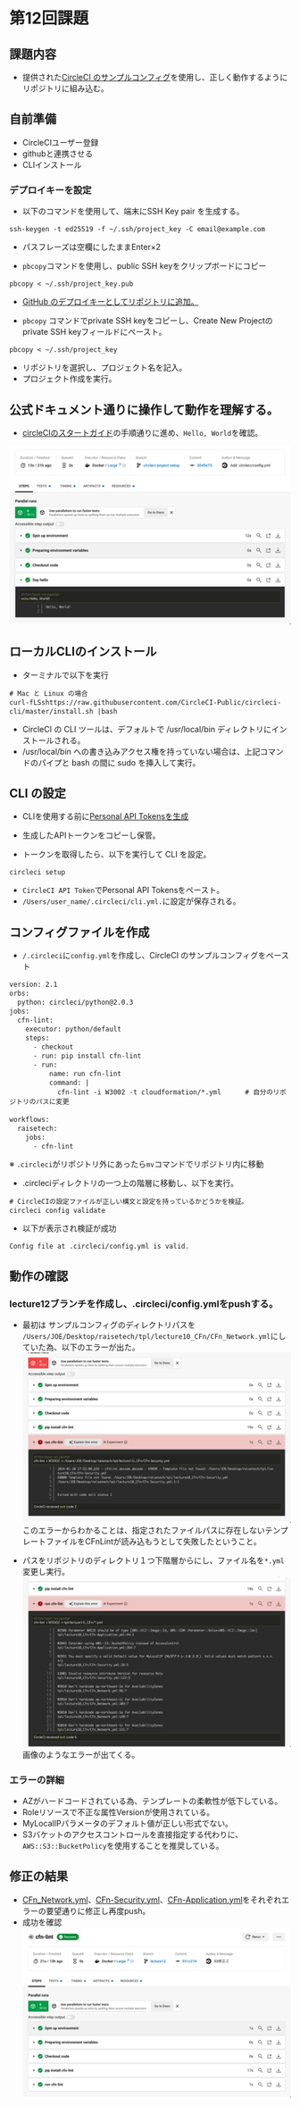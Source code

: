 # 第12回課題

## 課題内容
* 提供された[CircleCI のサンプルコンフィグ](https://github.com/MasatoshiMizumoto/raisetech_documents/tree/main/aws/samples/circleci)を使用し、正しく動作するようにリポジトリに組み込む。


## 自前準備
* CircleCIユーザー登録
* githubと連携させる
* CLIインストール


### デプロイキーを設定  

 * 以下のコマンドを使用して、端末にSSH Key pair を生成する。
```
ssh-keygen -t ed25519 -f ~/.ssh/project_key -C email@example.com
```
 * パスフレーズは空欄にしたままEnter×2  

 * `pbcopy`コマンドを使用し、public SSH keyをクリップボードにコピー
```
pbcopy < ~/.ssh/project_key.pub
```  

 * [GitHub のデプロイキーとしてリポジトリに追加。](https://docs.github.com/en/authentication/connecting-to-github-with-ssh/managing-deploy-keys#set-up-deploy-keys)  

 * `pbcopy` コマンドでprivate SSH keyをコピーし、Create New Projectのprivate SSH keyフィールドにペースト。
```
pbcopy < ~/.ssh/project_key
```  
 * リポジトリを選択し、プロジェクト名を記入。
 * プロジェクト作成を実行。

	
## 公式ドキュメント通りに操作して動作を理解する。
 * [circleCIのスタートガイド](https://circleci.com/docs/ja/getting-started/)の手順通りに進め、`Hello, World`を確認。

![CIhello](./img/lecture12/CIhello.png)  

## ローカルCLIのインストール  

* ターミナルで以下を実行
```
# Mac と Linux の場合
curl-fLSshttps://raw.githubusercontent.com/CircleCI-Public/circleci-cli/master/install.sh |bash
```
 *  CircleCI の CLI ツールは、デフォルトで /usr/local/bin ディレクトリにインストールされる。
 *  /usr/local/bin への書き込みアクセス権を持っていない場合は、上記コマンドのパイプと bash の間に sudo を挿入して実行。  

## CLI の設定
 * CLIを使用する前に[Personal API Tokensを生成](https://app.circleci.com/settings/user/tokens)
 * 生成したAPIトークンをコピーし保管。

 * トークンを取得したら、以下を実行して CLI を設定。
```
circleci setup
```
* `CircleCI API Token`でPersonal API Tokensをペースト。
* `/Users/user_name/.circleci/cli.yml.`に設定が保存される。  

## コンフィグファイルを作成
 * `/.circleci`に`config.yml`を作成し、CircleCI のサンプルコンフィグをペースト
```
version: 2.1
orbs:
  python: circleci/python@2.0.3
jobs:
  cfn-lint:
    executor: python/default
    steps:
      - checkout
      - run: pip install cfn-lint
      - run:
          name: run cfn-lint
          command: |
            cfn-lint -i W3002 -t cloudformation/*.yml      # 自分のリポジトリのパスに変更

workflows:
  raisetech:
    jobs:
      - cfn-lint

```
※  `.circleci`がリポジトリ外にあったら`mv`コマンドでリポジトリ内に移動  

 * .circleciディレクトリの一つ上の階層に移動し、以下を実行。
```
# CircleCIの設定ファイルが正しい構文と設定を持っているかどうかを検証。
circleci config validate
```

 * 以下が表示され検証が成功
```
Config file at .circleci/config.yml is valid.
```  

## 動作の確認
### lecture12ブランチを作成し、.circleci/config.ymlをpushする。
 * 最初は サンプルコンフィグのディレクトリパスを `/Users/JOE/Desktop/raisetech/tpl/lecture10_CFn/CFn_Network.yml`にしていた為、以下のエラーが出た。
![error1](./img/lecture12/error1.png)   
このエラーからわかることは、指定されたファイルパスに存在しないテンプレートファイルをCFnLintが読み込もうとして失敗したということ。  

 * パスをリポジトリのディレクトリ１つ下階層からにし、ファイル名を`*.yml`変更し実行。
![error2](./img/lecture12/error2.png)   
画像のようなエラーが出てくる。

### エラーの詳細
* AZがハードコードされている為、テンプレートの柔軟性が低下している。
* Roleリソースで不正な属性Versionが使用されている。 
* MyLocalIPパラメータのデフォルト値が正しい形式でない。 
* S3バケットのアクセスコントロールを直接指定する代わりに、`AWS::S3::BucketPolicy`を使用することを推奨している。    

## 修正の結果
 * [CFn_Network.yml](./tpl/lecture10_CFn/CFn_Network.yml)、[CFn-Security.yml](./tpl/lecture10_CFn/CFn-Security.yml)、[CFn-Application.yml](./tpl/lecture10_CFn/CFn-Application.yml)をそれぞれエラーの要望通りに修正し再度push。
 * 成功を確認
![Success](./img/lecture12/Success.png)   
